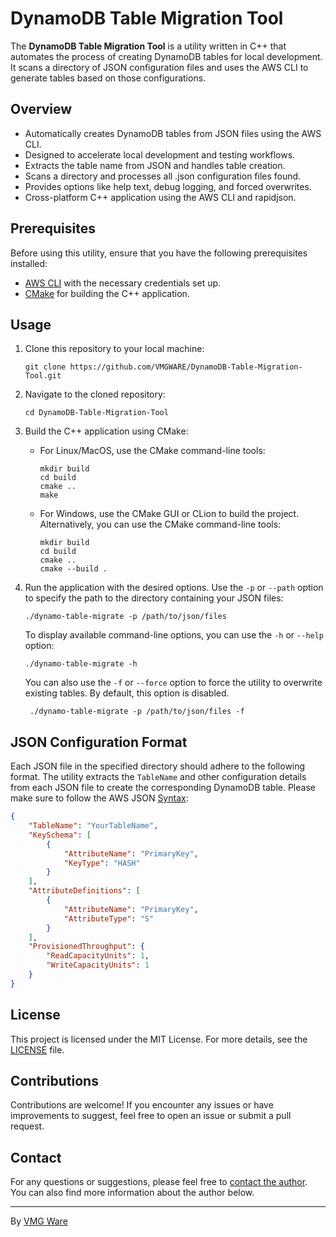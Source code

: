 # DynamoDB Table Migration Tool

The **DynamoDB Table Migration Tool** is a utility written in C++ that automates the process of creating DynamoDB tables for local development. It scans a directory of JSON configuration files and uses the AWS CLI to generate tables based on those configurations.

## Overview

- Automatically creates DynamoDB tables from JSON files using the AWS CLI.
- Designed to accelerate local development and testing workflows.
- Extracts the table name from JSON and handles table creation.
- Scans a directory and processes all .json configuration files found.
- Provides options like help text, debug logging, and forced overwrites.
- Cross-platform C++ application using the AWS CLI and rapidjson.

## Prerequisites

Before using this utility, ensure that you have the following prerequisites installed:

- [AWS CLI](https://aws.amazon.com/cli/) with the necessary credentials set up.
- [CMake](https://cmake.org/) for building the C++ application.

## Usage

1. Clone this repository to your local machine:

   ```
   git clone https://github.com/VMGWARE/DynamoDB-Table-Migration-Tool.git
   ```

2. Navigate to the cloned repository:

   ```
   cd DynamoDB-Table-Migration-Tool
   ```

3. Build the C++ application using CMake:

   - For Linux/MacOS, use the CMake command-line tools:

     ```
     mkdir build
     cd build
     cmake ..
     make
     ```

   - For Windows, use the CMake GUI or CLion to build the project. Alternatively, you can use the CMake command-line tools:

     ```
     mkdir build
     cd build
     cmake ..
     cmake --build .
     ```

4. Run the application with the desired options. Use the `-p` or `--path` option to specify the path to the directory containing your JSON files:

   ```
   ./dynamo-table-migrate -p /path/to/json/files
   ```

   To display available command-line options, you can use the `-h` or `--help` option:

   ```
   ./dynamo-table-migrate -h
   ```

   You can also use the `-f` or `--force` option to force the utility to overwrite existing tables. By default, this option is disabled.

   ```
    ./dynamo-table-migrate -p /path/to/json/files -f
    ```

## JSON Configuration Format

Each JSON file in the specified directory should adhere to the following format. The utility extracts the `TableName` and other configuration details from each JSON file to create the corresponding DynamoDB table. Please make sure to follow the AWS JSON [Syntax](https://docs.aws.amazon.com/cli/latest/reference/dynamodb/create-table.html):

```json
{
    "TableName": "YourTableName",
    "KeySchema": [
        {
            "AttributeName": "PrimaryKey",
            "KeyType": "HASH"
        }
    ],
    "AttributeDefinitions": [
        {
            "AttributeName": "PrimaryKey",
            "AttributeType": "S"
        }
    ],
    "ProvisionedThroughput": {
        "ReadCapacityUnits": 1,
        "WriteCapacityUnits": 1
    }
}
```

## License

This project is licensed under the MIT License. For more details, see the [LICENSE](LICENSE) file.

## Contributions

Contributions are welcome! If you encounter any issues or have improvements to suggest, feel free to open an issue or submit a pull request.

## Contact

For any questions or suggestions, please feel free to [contact the author](mailto:developers@vmgware.dev). You can also find more information about the author below.

---

By [VMG Ware](https://github.com/VMGWARE)
